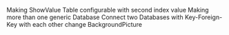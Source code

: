 Making ShowValue Table configurable with second index value
Making more than one generic Database
Connect two Databases with Key-Foreign-Key with each other
change BackgroundPicture